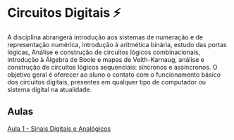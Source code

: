 # Circuitos Digitais ⚡️

A disciplina abrangerá introdução aos sistemas de numeração e de representação numérica, introdução à aritmética binária, estudo das portas lógicas, Análise e construção de circuitos lógicos combinacionais, introdução à Álgebra de Boole e mapas de Veith-Karnaug, análise e construção de circuitos lógicos sequenciais: síncronos e assíncronos. O objetivo geral é oferecer ao aluno o contato com o funcionamento básico dos circuitos digitais, presentes em qualquer tipo de computador ou sistema digital na atualidade.

## Aulas

[Aula 1 - Sinais Digitais e Analógicos](aula-1/)
